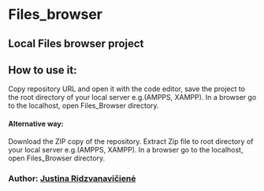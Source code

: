# Files_browser
## Local Files browser project

## How to use it:
Copy repository URL and open it with the code editor, save the project to the root directory of your local server e.g.(AMPPS, XAMPP). In a browser go to the localhost, open Files_Browser directory.
#### Alternative way:
Download the ZIP copy of the repository. Extract Zip file to root directory of your local server e.g.(AMPPS, XAMPP). In a browser go to the localhost, open Files_Browser directory.

### Author: [Justina Ridzvanavičienė](https://github.com/JustinaRidz)

